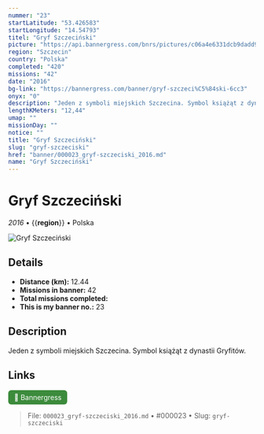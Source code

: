 ```yaml
---
nummer: "23"
startLatitude: "53.426583"
startLongitude: "14.54793"
titel: "Gryf Szczeciński"
picture: "https://api.bannergress.com/bnrs/pictures/c06a4e6331dcb9dadd919ff242cc385f"
region: "Szczecin"
country: "Polska"
completed: "420"
missions: "42"
date: "2016"
bg-link: "https://bannergress.com/banner/gryf-szczeci%C5%84ski-6cc3"
onyx: "0"
description: "Jeden z symboli miejskich Szczecina. Symbol książąt z dynastii Gryfitów."
lengthKMeters: "12,44"
umap: ""
missionDay: ""
notice: ""
title: "Gryf Szczeciński"
slug: "gryf-szczeciski"
href: "banner/000023_gryf-szczeciski_2016.md"
name: "Gryf Szczeciński"
---
```

# Gryf Szczeciński

*2016* • {{__region__}} • Polska

![Gryf Szczeciński](https://api.bannergress.com/bnrs/pictures/c06a4e6331dcb9dadd919ff242cc385f)



## Details
- **Distance (km):** 12.44
- **Missions in banner:** 42
- **Total missions completed:** 
- **This is my banner no.:** 23



## Description
Jeden z symboli miejskich Szczecina. Symbol książąt z dynastii Gryfitów.



## Links
<a href="https://bannergress.com/banner/gryf-szczeci%C5%84ski-6cc3" target="_blank" style="display:inline-block;margin-right:8px;padding:6px 12px;background:#3c8b3c;color:#fff;text-decoration:none;border-radius:6px;">🔗 Bannergress</a>



> File: `000023_gryf-szczeciski_2016.md` • #000023 • Slug: `gryf-szczeciski`
